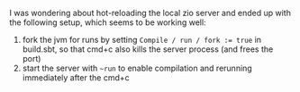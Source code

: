 I was wondering about hot-reloading the local zio server
and ended up with the following setup, which seems to be working well:

1. fork the jvm for runs by setting `Compile / run / fork := true` in build.sbt, so that cmd+c also kills the server
   process (and frees the port)
2. start the server with `~run` to enable compilation and rerunning immediately after the cmd+c